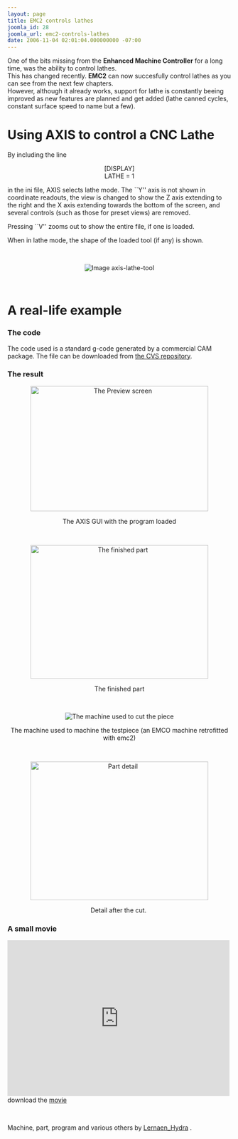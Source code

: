```yaml
---
layout: page
title: EMC2 controls lathes
joomla_id: 28
joomla_url: emc2-controls-lathes
date: 2006-11-04 02:01:04.000000000 -07:00
---
```

<p>One of the bits missing from the <strong>Enhanced Machine Controller</strong> for a long time, was the ability to control lathes. <br />This has changed recently. <strong>EMC2</strong> can now succesfully control lathes as you can see from the next few chapters.<br />However, although it already works, support for lathe is constantly beeing improved as new features are planned and get added (lathe canned cycles, constant surface speed to name but a few). <br /></p><h1>Using AXIS to control a CNC Lathe</h1><p> By including the line   </p><div align="center">    [DISPLAY] <br />  LATHE&nbsp;=&nbsp;1 </div><p>in the ini file, AXIS selects lathe mode. The ``Y'' axis is not shown in coordinate readouts, the view is changed to show the Z axis extending to the right and the X axis extending towards the bottom of the screen, and several controls (such as those for preset views) are removed.   </p><p> Pressing ``V'' zooms out to show the entire file, if one is loaded.  </p><p> When in lathe mode, the shape of the loaded tool (if any) is shown.  </p><p>&nbsp;</p><div align="center"><img border="0" alt="Image axis-lathe-tool" src="docs/html/gui/axis/axis-lathe-tool.png" /></div><p>&nbsp;</p><h1>A real-life example&nbsp;</h1><h3>The code</h3>  The code used is a standard g-code generated by a commercial CAM package. The file can be downloaded from <a target="_blank" href="http://cvs.linuxcnc.org/cvs/emc2/nc_files/lathe_pawn.ngc">the CVS repository</a>.<br /><h3>The result</h3><p align="center"><img width="400" height="281" border="0" align="bottom" alt="The Preview screen" title="AXIS lathe program loaded" src="http://wiki.linuxcnc.org/uploads/axis-lathe-mm-small.png" /></p><p align="center">The AXIS GUI with the program loaded</p><p align="center">&nbsp;</p><p align="center"><img width="400" height="300" border="0" alt="The finished part" title="The finished part" src="http://wiki.linuxcnc.org/uploads/IMG_5270-small.JPG" /></p><p align="center">The finished part</p><p align="center">&nbsp;</p><p align="center"><img border="0" align="bottom" alt="The machine used to cut the piece" title="The machine used to cut the piece" src="http://wiki.linuxcnc.org/uploads/lathe-small.jpg" /> </p><p align="center">The machine used to machine the testpiece (an EMCO machine retrofitted with emc2)<br /></p><p align="center">&nbsp;</p><p align="center"><img width="400" height="311" border="0" alt="Part detail" title="Part detail" src="http://wiki.linuxcnc.org/uploads/lathe_part_detail.jpg" /></p><p align="center">Detail after the cut.&nbsp;</p><h3>A small movie</h3><p><object classid="clsid:D27CDB6E-AE6D-11cf-96B8-444553540000" codebase="http://download.macromedia.com/pub/shockwave/cabs/flash/swflash.cab#version=6,0,29,0" width="500" height="350"><param name="movie" value="http://www.youtube.com/v/MX4SWe8WFA4" /><param name="quality" value="high" /><param name="menu" value="false" /><param name="wmode" value="" /><embed src="http://www.youtube.com/v/MX4SWe8WFA4" wmode="" quality="high" menu="false" pluginspage="http://www.macromedia.com/go/getflashplayer" type="application/x-shockwave-flash" width="500" height="350"></embed></object><br />download the <a target="_blank" href="movies/lathe1.avi">movie</a> </p><p>&nbsp;</p><p>Machine, part, program and various others by <a href="http://lerneaenhydra.shacknet.nu">Lernaen_Hydra</a> .&nbsp;</p>
